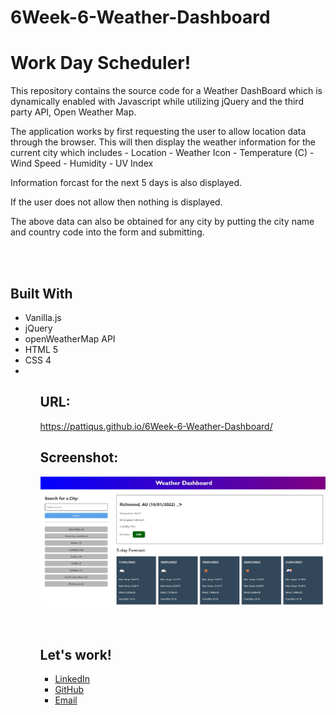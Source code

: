 # 6Week-6-Weather-Dashboard
<h1>Work Day Scheduler!</h1>
<body>
This repository contains the source code for a Weather DashBoard which is dynamically enabled with Javascript while utilizing jQuery and the third party API, Open Weather Map.

The application works by first requesting the user to allow location data through the browser. This will then display the weather information for the current city which includes
    - Location
    - Weather Icon
    - Temperature (C)
    - Wind Speed
    - Humidity
    - UV Index

Information forcast for the next 5 days is also displayed.

If the user does not allow then nothing is displayed.

The above data can also be obtained for any city by putting the city name and country code into the form and submitting.


<br/>
<br/>

<h2>Built With</h2>
<ul>
    <li>Vanilla.js</li>
    <li>jQuery</li>
    <li>openWeatherMap API</li>
    <li>HTML 5</li>
    <li>CSS 4</li>
    <li>
<ul>

<br/>
<h2>URL:</h2>

https://pattiqus.github.io/6Week-6-Weather-Dashboard/

<h2>Screenshot:</h2>

![Week6-WorkDayScheduler-Screenshot](/assets/img/6Week6-weatherDashboard-Screenshot.JPG)

</br>

<h2>Let's work!</h2>
<ul>
    <li><a href = https://www.linkedin.com/in/patrick-brown-52553410a>LinkedIn</li>
    <li><a href = https://github.com/Pattiqus>GitHub</li>
    <li><a href = Patticus.tv@gmail.com>Email</li>
</ul>